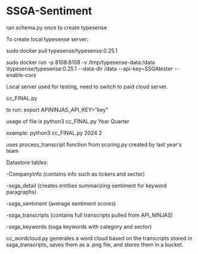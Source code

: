 # SSGA-Sentiment

ran schema.py once to create typesense

To create local typesense server:

sudo docker pull typesense/typesense:0.25.1

sudo docker run -p 8108:8108 -v /tmp/typesense-data:/data \typesense/typesense:0.25.1 --data-dir /data --api-key=SSGAtester --enable-cors


Local server used for testing, need to switch to paid cloud server.

cc_FINAL.py

to run:  export APININJAS_API_KEY="key"

usage of file is python3 cc_FINAL.py Year Quarter

example: python3 cc_FINAL.py 2024 2

uses process_transcript function from scoring.py created by last year's team

Datastore tables:

-CompanyInfo (contains info such as tickers and sector)

-ssga_detail (creates entities summarizing sentiment for keyword paragraphs)

-ssga_sentiment (average sentiment scores)

-ssga_transcripts (contains full transcripts pulled from API_NINJAS)

-ssga_keywords (ssga keywords with category and sector)

cc_wordcloud.py generates a word cloud based on the transcripts stored in ssga_transcripts, saves them as a .png file, and stores them in a bucket.
